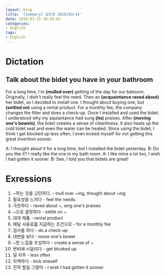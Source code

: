 ```yaml
---
layout: blog
title: '[Summary] 입트영 2018/03/14'
date: 2018-03-15 10:29:03
categories:
- English
tags:
- English
---
```


# Dictation
## Talk about the bidet you have in your bathroom

For a long time, I'm **(mulled over)** getting of the day for our batroom. Originally, I didn't really feel the need. Then an **(acquaintance raved about)** her bidet, so I decided to install one. I thought about buying one, but **(settled on)** using a rental product. For a monthly fee, the company changes the filter and does a check-up. Once I installed and used the bidet, I understood why my aquiantance had sung **(its)** praises. After **(moving one's bowels)**, the bidet creates a sense of cleanliness. It also heats up the cold toilet seat and even the water can be heated. Since using the bidet, I think I get blocked up less often, I even kicked myself for not getting this great invention sooner.

A: I thought about it for a long time, but I installed the bidet yesterday.
B: Do you like it? I really like the one in my bath room.
A: I like mine a lot too, I wish I had gotten it sooner.
B: See, I told you that bidets are great!

# Exressions
1. ~하는 것을 고민하다. - mull over ~ing, thought about ~ing
1. 필요성을 느끼다 - feel the needs.
1. 극찬하다 - raved about ~, sing one's praises
1. ~으로 결정하다 - settle on ~
1. 대여 제품 - rental product
1. 매달 사용료를 지급하는 조건으로 - for a monthly fee
1. 검사를 하다 - do a check-up
1. 대변을 보다 - move one's bowel
1. ~한 느낌을 조성하다 - create a sense of ~
1. 변비에 시달리다 - get blcoked up
1. 덜 자주 - less often
1. 자책하다 - kick oneself
1. 진작 할걸 그랬어 - I wish I had gotten it sooner.
